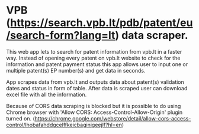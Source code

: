 
# VPB (https://search.vpb.lt/pdb/patent/eu/search-form?lang=lt) data scraper.



This web app lets to search for patent information from vpb.lt in a faster way. Instead of opening every patent on vpb.lt website to check for the information and patent payment status this app allows user to input one or multiple patent(s) EP number(s) and get data in seconds.

App scrapes data from vpb.lt and outputs data about patent(s) validation dates and status in form of table.
After data is scraped user can download excel file with all the information.

Because of CORS data scraping is blocked but it is possible to do using Chrome browser with 'Allow CORS: Access-Control-Allow-Origin' plugin turned on.
(https://chrome.google.com/webstore/detail/allow-cors-access-control/lhobafahddgcelffkeicbaginigeejlf?hl=en)
